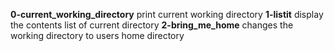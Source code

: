 **0-current_working_directory**
print current working directory
**1-listit**
display the contents list of current directory
**2-bring_me_home**
changes the working directory to users home directory
